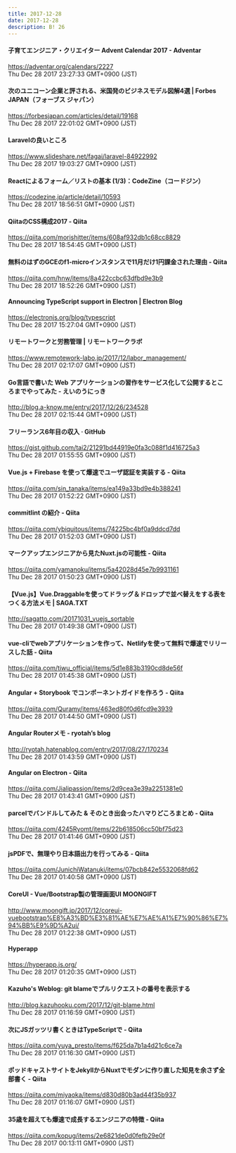 ```yaml
---
title: 2017-12-28
date: 2017-12-28
description: B! 26
---
```


#### 子育てエンジニア・クリエイター Advent Calendar 2017 - Adventar
https://adventar.org/calendars/2227<br>
Thu Dec 28 2017 23:27:33 GMT+0900 (JST)<br>


#### 次のユニコーン企業と評される、米国発のビジネスモデル図解4選 | Forbes JAPAN（フォーブス ジャパン）
https://forbesjapan.com/articles/detail/19168<br>
Thu Dec 28 2017 22:01:02 GMT+0900 (JST)<br>


#### Laravelの良いところ
https://www.slideshare.net/fagai/laravel-84922992<br>
Thu Dec 28 2017 19:03:27 GMT+0900 (JST)<br>


#### Reactによるフォーム／リストの基本 (1/3)：CodeZine（コードジン）
https://codezine.jp/article/detail/10593<br>
Thu Dec 28 2017 18:56:51 GMT+0900 (JST)<br>


#### QiitaのCSS構成2017 - Qiita
https://qiita.com/morishitter/items/608af932db1c68cc8829<br>
Thu Dec 28 2017 18:54:45 GMT+0900 (JST)<br>


#### 無料のはずのGCEのf1-microインスタンスで11月だけ1円課金された理由 - Qiita
https://qiita.com/hnw/items/8a422ccbc63dfbd9e3b9<br>
Thu Dec 28 2017 18:52:26 GMT+0900 (JST)<br>


#### Announcing TypeScript support in Electron | Electron Blog
https://electronjs.org/blog/typescript<br>
Thu Dec 28 2017 15:27:04 GMT+0900 (JST)<br>


#### リモートワークと労務管理 | リモートワークラボ
https://www.remotework-labo.jp/2017/12/labor_management/<br>
Thu Dec 28 2017 02:17:07 GMT+0900 (JST)<br>


#### Go言語で書いた Web アプリケーションの習作をサービス化して公開するところまでやってみた - えいのうにっき
http://blog.a-know.me/entry/2017/12/26/234528<br>
Thu Dec 28 2017 02:15:44 GMT+0900 (JST)<br>


#### フリーランス6年目の収入 · GitHub
https://gist.github.com/tai2/21291bd44919e0fa3c088f1d416725a3<br>
Thu Dec 28 2017 01:55:55 GMT+0900 (JST)<br>


#### Vue.js + Firebase を使って爆速でユーザ認証を実装する - Qiita
https://qiita.com/sin_tanaka/items/ea149a33bd9e4b388241<br>
Thu Dec 28 2017 01:52:22 GMT+0900 (JST)<br>


#### commitlint の紹介 - Qiita
https://qiita.com/ybiquitous/items/74225bc4bf0a9ddcd7dd<br>
Thu Dec 28 2017 01:52:03 GMT+0900 (JST)<br>


#### マークアップエンジニアから見たNuxt.jsの可能性 - Qiita
https://qiita.com/yamanoku/items/5a42028d45e7b9931161<br>
Thu Dec 28 2017 01:50:23 GMT+0900 (JST)<br>


#### 【Vue.js】Vue.Draggableを使ってドラッグ＆ドロップで並べ替えをする表をつくる方法メモ | SAGA.TXT
http://sagatto.com/20171031_vuejs_sortable<br>
Thu Dec 28 2017 01:49:38 GMT+0900 (JST)<br>


#### vue-cliでwebアプリケーションを作って、Netlifyを使って無料で爆速でリリースした話 - Qiita
https://qiita.com/tiwu_official/items/5d1e883b3190cd8de56f<br>
Thu Dec 28 2017 01:45:38 GMT+0900 (JST)<br>


#### Angular + Storybook でコンポーネントガイドを作ろう - Qiita
https://qiita.com/Quramy/items/463ed80f0d6fcd9e3939<br>
Thu Dec 28 2017 01:44:50 GMT+0900 (JST)<br>


#### Angular Routerメモ - ryotah’s blog
http://ryotah.hatenablog.com/entry/2017/08/27/170234<br>
Thu Dec 28 2017 01:43:59 GMT+0900 (JST)<br>


#### Angular on Electron - Qiita
https://qiita.com/Jialipassion/items/2d9cea3e39a2251381e0<br>
Thu Dec 28 2017 01:43:41 GMT+0900 (JST)<br>


#### parcelでバンドルしてみた & そのとき出会ったハマりどころまとめ - Qiita
https://qiita.com/4245Ryomt/items/22b618506cc50bf75d23<br>
Thu Dec 28 2017 01:41:46 GMT+0900 (JST)<br>


#### jsPDFで、無理やり日本語出力を行ってみる - Qiita
https://qiita.com/JunichiWatanuki/items/07bcb842e5532068fd62<br>
Thu Dec 28 2017 01:40:58 GMT+0900 (JST)<br>


#### CoreUI - Vue/Bootstrap製の管理画面UI MOONGIFT
http://www.moongift.jp/2017/12/coreui-vuebootstrap%E8%A3%BD%E3%81%AE%E7%AE%A1%E7%90%86%E7%94%BB%E9%9D%A2ui/<br>
Thu Dec 28 2017 01:22:38 GMT+0900 (JST)<br>


#### Hyperapp
https://hyperapp.js.org/<br>
Thu Dec 28 2017 01:20:35 GMT+0900 (JST)<br>


#### Kazuho's Weblog: git blameでプルリクエストの番号を表示する
http://blog.kazuhooku.com/2017/12/git-blame.html<br>
Thu Dec 28 2017 01:16:59 GMT+0900 (JST)<br>


#### 次にJSガッツリ書くときはTypeScriptで - Qiita
https://qiita.com/yuya_presto/items/f625da7b1a4d21c6ce7a<br>
Thu Dec 28 2017 01:16:30 GMT+0900 (JST)<br>


#### ポッドキャストサイトをJekyllからNuxtでモダンに作り直した知見を余さず全部書く - Qiita
https://qiita.com/miyaoka/items/d830d80b3ad44f35b937<br>
Thu Dec 28 2017 01:16:07 GMT+0900 (JST)<br>


#### 35歳を超えても爆速で成長するエンジニアの特徴 - Qiita
https://qiita.com/kopug/items/2e6821de0d0fefb29e0f<br>
Thu Dec 28 2017 00:13:11 GMT+0900 (JST)<br>


